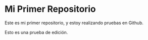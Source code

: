 # Mi Primer Repositorio
Este es mi primer repositorio, y estoy realizando pruebas en Github.

Esto es una prueba de edición.
